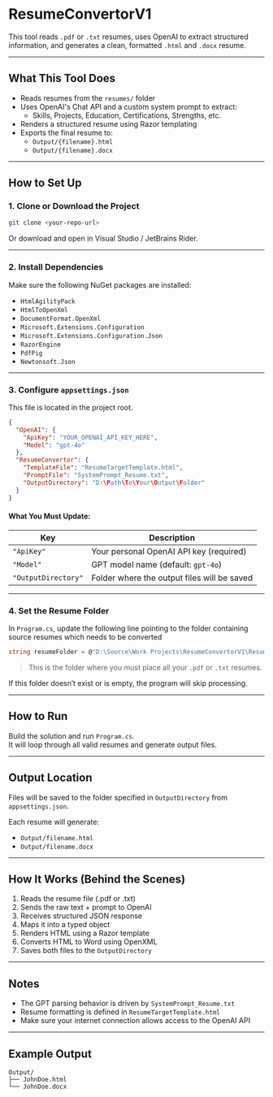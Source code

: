 # ResumeConvertorV1

This tool reads `.pdf` or `.txt` resumes, uses OpenAI to extract structured information, and generates a clean, formatted `.html` and `.docx` resume.

---

## What This Tool Does

- Reads resumes from the `resumes/` folder  
- Uses OpenAI's Chat API and a custom system prompt to extract:
  - Skills, Projects, Education, Certifications, Strengths, etc.
- Renders a structured resume using Razor templating
- Exports the final resume to:
  - `Output/{filename}.html`
  - `Output/{filename}.docx`

---

## How to Set Up

### 1. Clone or Download the Project

```bash
git clone <your-repo-url>
```

Or download and open in Visual Studio / JetBrains Rider.

---

### 2. Install Dependencies

Make sure the following NuGet packages are installed:

- `HtmlAgilityPack`  
- `HtmlToOpenXml`  
- `DocumentFormat.OpenXml`  
- `Microsoft.Extensions.Configuration`  
- `Microsoft.Extensions.Configuration.Json`  
- `RazorEngine`  
- `PdfPig`  
- `Newtonsoft.Json`

---

### 3. Configure `appsettings.json`

This file is located in the project root.

```json
{
  "OpenAI": {
    "ApiKey": "YOUR_OPENAI_API_KEY_HERE",
    "Model": "gpt-4o"
  },
  "ResumeConvertor": {
    "TemplateFile": "ResumeTargetTemplate.html",
    "PromptFile": "SystemPrompt_Resume.txt",
    "OutputDirectory": "D:\Path\To\Your\Output\Folder"
  }
}
```

####  What You Must Update:

| Key | Description |
|-----|-------------|
| `"ApiKey"` | Your personal OpenAI API key (required) |
| `"Model"` | GPT model name (default: `gpt-4o`) |
| `"OutputDirectory"` | Folder where the output files will be saved |

---

### 4. Set the Resume Folder

In `Program.cs`, update the following line pointing to the folder containing source resumes which needs to be converted

```csharp
string resumeFolder = @"D:\Source\Work Projects\ResumeConvertorV1\ResumeConvertorV1\resumes";
```

> This is the folder where you must place all your `.pdf` or `.txt` resumes.

If this folder doesn’t exist or is empty, the program will skip processing.

---

##  How to Run

Build the solution and run `Program.cs`.  
It will loop through all valid resumes and generate output files.

---

##  Output Location

Files will be saved to the folder specified in `OutputDirectory` from `appsettings.json`.

Each resume will generate:

- `Output/filename.html`
- `Output/filename.docx`

---

## How It Works (Behind the Scenes)

1. Reads the resume file (.pdf or .txt)
2. Sends the raw text + prompt to OpenAI
3. Receives structured JSON response
4. Maps it into a typed object
5. Renders HTML using a Razor template
6. Converts HTML to Word using OpenXML
7. Saves both files to the `OutputDirectory`

---

## Notes

- The GPT parsing behavior is driven by `SystemPrompt_Resume.txt`
- Resume formatting is defined in `ResumeTargetTemplate.html`
- Make sure your internet connection allows access to the OpenAI API

---

## Example Output

```
Output/
├── JohnDoe.html
└── JohnDoe.docx
```
